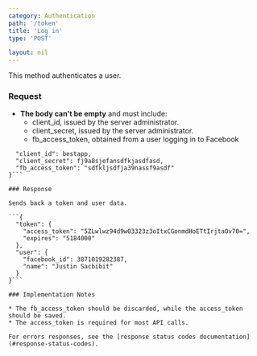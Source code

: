 ```yaml
---
category: Authentication
path: '/token'
title: 'Log in'
type: 'POST'

layout: nil
---
```


This method authenticates a user.

### Request

* **The body can't be empty** and must include:
  * client_id, issued by the server administrator.
  * client_secret, issued by the server administrator.
  * fb_access_token, obtained from a user logging in to Facebook

```{
  "client_id": bestapp,
  "client_secret": fj9a8sjefansdfkjasdfasd,
  "fb_access_token": "sdfkljsdfja39nassf9asdf"
}```

### Response

Sends back a token and user data.

```{
  "token": {
    "access_token": "5ZLwlwz94d9w03323z3oItxCGonmdHoETtIrjtaOv70=",
    "expires": "5184000"
  },
  "user": {
    "facebook_id": 3871019282387,
    "name": "Justin Sacbibit"
  }
}```

### Implementation Notes

* The fb_access_token should be discarded, while the access_token should be saved.
* The access_token is required for most API calls.

For errors responses, see the [response status codes documentation](#response-status-codes).
